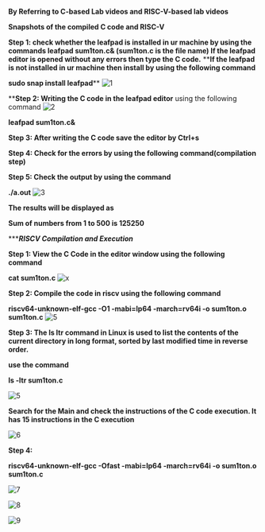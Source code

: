**By Referring to C-based Lab videos and RISC-V-based lab videos**

**Snapshots of the compiled C code and RISC-V**

**Step 1: check whether the leafpad is installed in ur machine by using the commands
leafpad sum1ton.c& (sum1ton.c is the file name)
If the leafpad editor is opened without any errors then type the C code.**
****If the leafpad is not installed in ur machine then install by using the following command**

**sudo snap install leafpad****
![1](https://github.com/Neeraj-p-purad/VSDSQUDRON-MINI/assets/160604281/93af17aa-df22-452d-8a24-68f2aca95b52)

****Step 2: Writing the C code in the leafpad editor** using the following command
![2](https://github.com/Neeraj-p-purad/VSDSQUDRON-MINI/assets/160604281/04bb51bb-1d2c-4784-bf04-66f68b0790d0)

**leafpad sum1ton.c&**

**Step 3: After writing the C code save the editor by Ctrl+s**

**Step 4: Check for the errors by using the following command(compilation step)**

**Step 5: Check the output by using the command**

**./a.out**
![3](https://github.com/Neeraj-p-purad/VSDSQUDRON-MINI/assets/160604281/a8cba041-b362-45cc-9f22-1d429ec78d14)

**The results will be displayed as** 

**Sum of numbers from 1 to 500 is 125250**


********************************************************RISCV Compilation and Execution*****************************************************

**Step 1: View the C Code in the editor window using the following command**

**cat sum1ton.c**
![x](https://github.com/Neeraj-p-purad/VSDSQUDRON-MINI/assets/160604281/301d86fd-3e34-445b-a90f-52bc5928fa27)

**Step 2: Compile the code in riscv using the following command**

**riscv64-unknown-elf-gcc -O1 -mabi=lp64 -march=rv64i -o sum1ton.o sum1ton.c**
![5](https://github.com/Neeraj-p-purad/VSDSQUDRON-MINI/assets/160604281/ac7a88b3-c774-4a30-a8a7-f7fec040d155)

**Step 3: The ls ltr command in Linux is used to list the contents of the current directory in long format, sorted by last modified time in reverse order.**

**use the command**

**ls -ltr sum1ton.c**

![5](https://github.com/Neeraj-p-purad/VSDSQUDRON-MINI/assets/160604281/ff7db1ad-8d3f-46eb-9098-6b94151448cb)


**Search for the Main and check the instructions of the C code execution. It has 15 instructions in the C execution**

![6](https://github.com/Neeraj-p-purad/VSDSQUDRON-MINI/assets/160604281/13a25b0c-6f6d-4353-92e6-b8d987090e07)


**Step 4:**

**riscv64-unknown-elf-gcc -Ofast -mabi=lp64 -march=rv64i -o sum1ton.o sum1ton.c**


![7](https://github.com/Neeraj-p-purad/VSDSQUDRON-MINI/assets/160604281/723a6153-ec18-48cd-8b83-6bd8e46db459)


![8](https://github.com/Neeraj-p-purad/VSDSQUDRON-MINI/assets/160604281/b6a01e2b-b238-41a8-891a-20816c82720d)


![9](https://github.com/Neeraj-p-purad/VSDSQUDRON-MINI/assets/160604281/af13184e-8928-4889-9565-3d683f0f7c6b)



